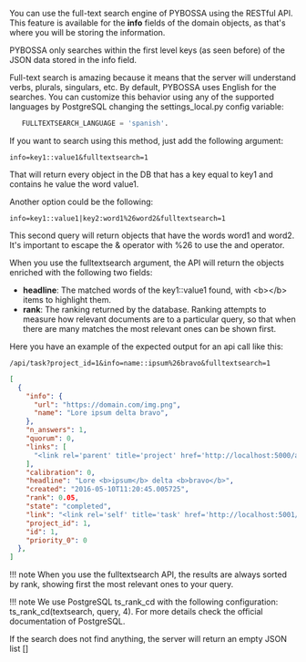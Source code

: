 You can use the full-text search engine of PYBOSSA using the RESTful API. This feature is available for the **info** fields of the domain objects, as that's where you will be storing the information.

PYBOSSA only searches within the first level keys (as seen before) of the JSON data stored in the info field. 

Full-text search is amazing because it means that the server will understand verbs, plurals, singulars, etc. By default, PYBOSSA uses English for the searches. You can customize this behavior using any of the supported languages by PostgreSQL changing the settings_local.py config variable: 

```python
   FULLTEXTSEARCH_LANGUAGE = 'spanish'.
```

If you want to search using this method, just add the following argument:

    info=key1::value1&fulltextsearch=1

That will return every object in the DB that has a key equal to key1 and contains he value the word value1.

Another option could be the following:

    info=key1::value1|key2:word1%26word2&fulltextsearch=1

This second query will return objects that have the words word1 and
word2. It's important to escape the & operator with %26 to use the and operator.

When you use the fulltextsearch argument, the API will return the
objects enriched with the following two fields:

-   **headline**: The matched words of the key1::value1 found, with
    &lt;b&gt;&lt;/b&gt; items to highlight them.
-   **rank**: The ranking returned by the database. Ranking attempts  to measure how relevant documents are to a particular query, so that when there are many matches the most relevant ones can be shown first.

Here you have an example of the expected output for an api call like
this:

    /api/task?project_id=1&info=name::ipsum%26bravo&fulltextsearch=1

```json
[
  {
    "info": {
      "url": "https://domain.com/img.png",
      "name": "Lore ipsum delta bravo",
    },
    "n_answers": 1,
    "quorum": 0,
    "links": [
      "<link rel='parent' title='project' href='http://localhost:5000/api/project/1'/>"
    ],
    "calibration": 0,
    "headline": "Lore <b>ipsum</b> delta <b>bravo</b>",
    "created": "2016-05-10T11:20:45.005725",
    "rank": 0.05,
    "state": "completed",
    "link": "<link rel='self' title='task' href='http://localhost:5001/api/task/1'/>",
    "project_id": 1,
    "id": 1,
    "priority_0": 0
  },
]
```

!!! note
    When you use the fulltextsearch API, the results are always sorted by rank, showing first the most relevant ones to your query.


!!! note
    We use PostgreSQL ts_rank_cd with the following configuration:
    ts_rank_cd(textsearch, query, 4). For more details check the official
    documentation of PostgreSQL.

If the search does not find anything, the server will return an empty JSON list []

